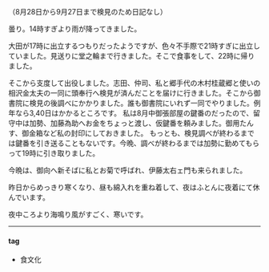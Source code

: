 （8月28日から9月27日まで検見のため日記なし）

曇り。14時すぎより雨が降ってきました。

大田が17時に出立するつもりだったようですが、色々不手際で21時すぎに出立していました。見送りに堂之輪まで行きました。そこで食事をして、22時に帰りました。

そこから支度して出役しました。志田、仲司、私と郷手代の木村桂蔵郷と使いの相沢金太夫の一同に頭奉行へ検見が済んだことを届けに行きました。そこから御書院に検見の後調べにかかりました。誰も御書院にいれず一同でやりました。例年なら3,40日はかかるところです。
私は8月中御張部屋の鍵番のだったので、留守中は加勢、加藤為助へお金をちょっと渡し、仮鍵番を頼みました。御用たんす、御金箱など私の封印にしておきました。
もっとも、検見調べが終わるまでは鍵番を引き送ることもないです。今晩、調べが終わるまでは加勢に勤めてもらって19時に引き取りました。

今晩は、御向へ新そばに私とお菊で呼ばれ、伊藤太右ェ門も来られました。

昨日からめっきり寒くなり、昼も綿入れを重ね着して、夜はふとんに夜着にて休んでいます。

夜中ころより海鳴り風がすごく、寒いです。

***
#### tag
- 食文化
